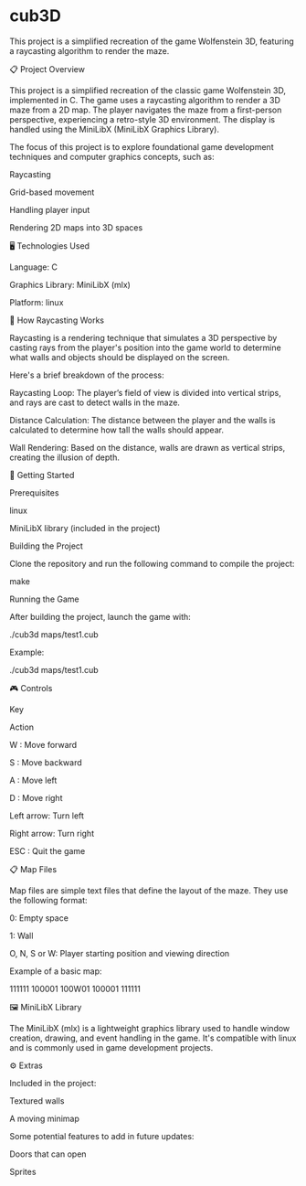 # cub3D
This project is a simplified recreation of the game Wolfenstein 3D, featuring a raycasting algorithm to render the maze.

📋 Project Overview

This project is a simplified recreation of the classic game Wolfenstein 3D, implemented in C. The game uses a raycasting algorithm to render a 3D maze from a 2D map. The player navigates the maze from a first-person perspective, experiencing a retro-style 3D environment. The display is handled using the MiniLibX (MiniLibX Graphics Library).

The focus of this project is to explore foundational game development techniques and computer graphics concepts, such as:

  Raycasting
  
  Grid-based movement
  
  Handling player input
  
  Rendering 2D maps into 3D spaces

🖥️ Technologies Used

Language: C

Graphics Library: MiniLibX (mlx)

Platform: linux

📐 How Raycasting Works

Raycasting is a rendering technique that simulates a 3D perspective by casting rays from the player's position into the game world to determine what walls and objects should be displayed on the screen.

Here's a brief breakdown of the process:

Raycasting Loop: The player’s field of view is divided into vertical strips, and rays are cast to detect walls in the maze.

Distance Calculation: The distance between the player and the walls is calculated to determine how tall the walls should appear.

Wall Rendering: Based on the distance, walls are drawn as vertical strips, creating the illusion of depth.


🚀 Getting Started

Prerequisites

  linux

  MiniLibX library (included in the project)

Building the Project

Clone the repository and run the following command to compile the project:

make

Running the Game

After building the project, launch the game with:

./cub3d maps/test1.cub

Example:

./cub3d maps/test1.cub

🎮 Controls

Key

Action

W : Move forward

S : Move backward

A : Move left

D : Move right

Left arrow: Turn left

Right arrow: Turn right

ESC : Quit the game

📋 Map Files

Map files are simple text files that define the layout of the maze. They use the following format:

0: Empty space

1: Wall

O, N, S or W: Player starting position and viewing direction

Example of a basic map:

111111
100001
100W01
100001
111111

🖼️ MiniLibX Library

The MiniLibX (mlx) is a lightweight graphics library used to handle window creation, drawing, and event handling in the game. It's compatible with linux and is commonly used in game development projects.


⚙️ Extras

Included in the project:

  Textured walls
  
  A moving minimap

Some potential features to add in future updates:

  Doors that can open

  Sprites
